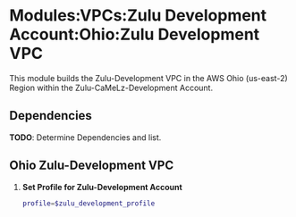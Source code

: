 # Modules:VPCs:Zulu Development Account:Ohio:Zulu Development VPC

This module builds the Zulu-Development VPC in the AWS Ohio (us-east-2) Region within the Zulu-CaMeLz-Development Account.

## Dependencies

**TODO**: Determine Dependencies and list.

## Ohio Zulu-Development VPC

1. **Set Profile for Zulu-Development Account**

    ```bash
    profile=$zulu_development_profile
    ```
